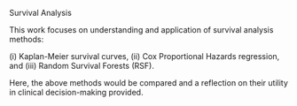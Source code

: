 Survival Analysis

This work focuses on understanding and application of survival analysis methods:

(i) Kaplan-Meier survival curves,
(ii) Cox Proportional Hazards regression, and
(iii) Random Survival Forests (RSF).

Here, the above methods would be compared and a reflection on their utility in clinical decision-making provided.